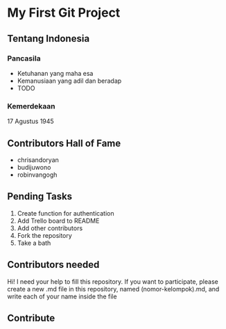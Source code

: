 # My First Git Project
## Tentang Indonesia
### Pancasila
- Ketuhanan yang maha esa
- Kemanusiaan yang adil dan beradap
- TODO
### Kemerdekaan
17 Agustus 1945

## Contributors Hall of Fame
- chrisandoryan
- budijuwono
- robinvangogh

## Pending Tasks
1. Create function for authentication
2. Add Trello board to README
3. Add other contributors
4. Fork the repository
5. Take a bath

## Contributors needed
Hi! I need your help to fill this repository. If you want to participate, please create a new .md file in this repository, named (nomor-kelompok).md, and write each of your name inside the file 

## Contribute
